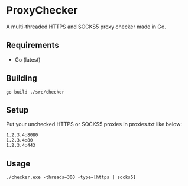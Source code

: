# ProxyChecker
A multi-threaded HTTPS and SOCKS5 proxy checker made in Go.
## Requirements
* Go (latest)

## Building
```
go build ./src/checker
```

## Setup
Put your unchecked HTTPS or SOCKS5 proxies in proxies.txt like below:
```
1.2.3.4:8080
1.2.3.4:80
1.2.3.4:443
```

## Usage
```
./checker.exe -threads=300 -type=[https | socks5]
```
